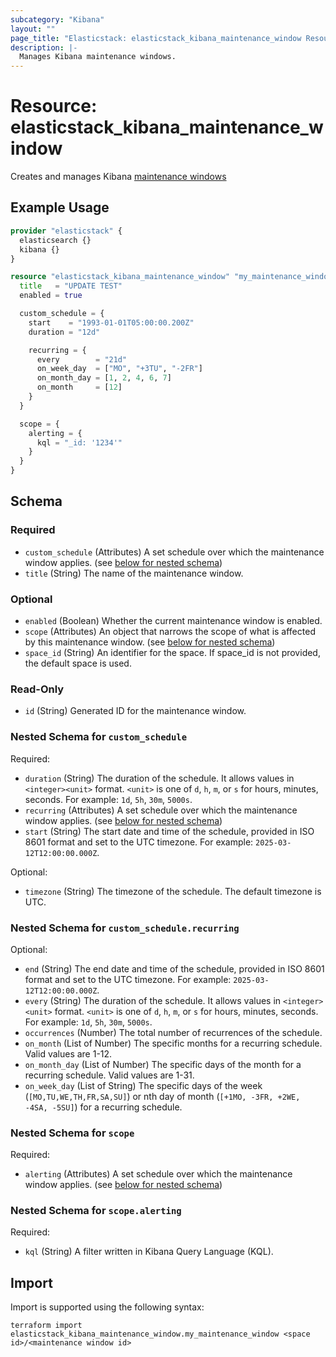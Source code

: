 ```yaml
---
subcategory: "Kibana"
layout: ""
page_title: "Elasticstack: elasticstack_kibana_maintenance_window Resource"
description: |-
  Manages Kibana maintenance windows.
---
```


# Resource: elasticstack_kibana_maintenance_window

Creates and manages Kibana [maintenance windows](https://www.elastic.co/docs/api/doc/kibana/group/endpoint-maintenance-window)

## Example Usage

```terraform
provider "elasticstack" {
  elasticsearch {}
  kibana {}
}

resource "elasticstack_kibana_maintenance_window" "my_maintenance_window" {
  title   = "UPDATE TEST"
  enabled = true

  custom_schedule = {
    start    = "1993-01-01T05:00:00.200Z"
    duration = "12d"

    recurring = {
      every        = "21d"
      on_week_day  = ["MO", "+3TU", "-2FR"]
      on_month_day = [1, 2, 4, 6, 7]
      on_month     = [12]
    }
  }

  scope = {
    alerting = {
      kql = "_id: '1234'"
    }
  }
}
```

<!-- schema generated by tfplugindocs -->
## Schema

### Required

- `custom_schedule` (Attributes) A set schedule over which the maintenance window applies. (see [below for nested schema](#nestedatt--custom_schedule))
- `title` (String) The name of the maintenance window.

### Optional

- `enabled` (Boolean) Whether the current maintenance window is enabled.
- `scope` (Attributes) An object that narrows the scope of what is affected by this maintenance window. (see [below for nested schema](#nestedatt--scope))
- `space_id` (String) An identifier for the space. If space_id is not provided, the default space is used.

### Read-Only

- `id` (String) Generated ID for the maintenance window.

<a id="nestedatt--custom_schedule"></a>
### Nested Schema for `custom_schedule`

Required:

- `duration` (String) The duration of the schedule. It allows values in `<integer><unit>` format. `<unit>` is one of `d`, `h`, `m`, or `s` for hours, minutes, seconds. For example: `1d`, `5h`, `30m`, `5000s`.
- `recurring` (Attributes) A set schedule over which the maintenance window applies. (see [below for nested schema](#nestedatt--custom_schedule--recurring))
- `start` (String) The start date and time of the schedule, provided in ISO 8601 format and set to the UTC timezone. For example: `2025-03-12T12:00:00.000Z`.

Optional:

- `timezone` (String) The timezone of the schedule. The default timezone is UTC.

<a id="nestedatt--custom_schedule--recurring"></a>
### Nested Schema for `custom_schedule.recurring`

Optional:

- `end` (String) The end date and time of the schedule, provided in ISO 8601 format and set to the UTC timezone. For example: `2025-03-12T12:00:00.000Z`.
- `every` (String) The duration of the schedule. It allows values in `<integer><unit>` format. `<unit>` is one of `d`, `h`, `m`, or `s` for hours, minutes, seconds. For example: `1d`, `5h`, `30m`, `5000s`.
- `occurrences` (Number) The total number of recurrences of the schedule.
- `on_month` (List of Number) The specific months for a recurring schedule. Valid values are 1-12.
- `on_month_day` (List of Number) The specific days of the month for a recurring schedule. Valid values are 1-31.
- `on_week_day` (List of String) The specific days of the week (`[MO,TU,WE,TH,FR,SA,SU]`) or nth day of month (`[+1MO, -3FR, +2WE, -4SA, -5SU]`) for a recurring schedule.



<a id="nestedatt--scope"></a>
### Nested Schema for `scope`

Required:

- `alerting` (Attributes) A set schedule over which the maintenance window applies. (see [below for nested schema](#nestedatt--scope--alerting))

<a id="nestedatt--scope--alerting"></a>
### Nested Schema for `scope.alerting`

Required:

- `kql` (String) A filter written in Kibana Query Language (KQL).

## Import

Import is supported using the following syntax:

```shell
terraform import elasticstack_kibana_maintenance_window.my_maintenance_window <space id>/<maintenance window id>
```
